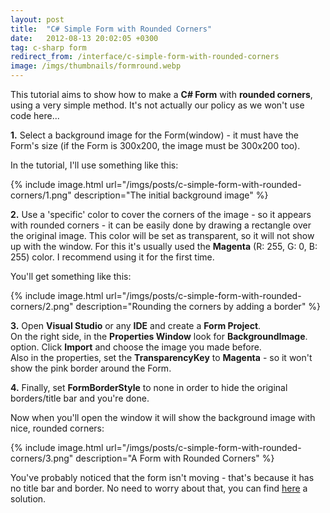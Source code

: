 ```yaml
---
layout: post
title:  "C# Simple Form with Rounded Corners"
date:   2012-08-13 20:02:05 +0300
tag: c-sharp form
redirect_from: /interface/c-simple-form-with-rounded-corners
image: /imgs/thumbnails/formround.webp
---
```


This tutorial aims to show how to make a **C# Form** with **rounded corners**, using a very simple method. It's not actually our policy as we won't use code here...

**1.** Select a background image for the Form(window) - it must have the Form's size (if the Form is 300x200, the image must be 300x200 too).

In the tutorial, I'll use something like this:

{% include image.html url="/imgs/posts/c-simple-form-with-rounded-corners/1.png" description="The initial background image" %}

**2.** Use a 'specific' color to cover the corners of the image - so it appears with rounded corners - it can be easily done by drawing a rectangle over the original image. This color will be set as transparent, so it will not show up with the window. For this it's usually used the **Magenta** (R: 255, G: 0, B: 255) color. I recommend using it for the first time.

You'll get something like this:

{% include image.html url="/imgs/posts/c-simple-form-with-rounded-corners/2.png" description="Rounding the corners by adding a border" %}

**3.** Open **Visual Studio** or any **IDE** and create a **Form Project**.  
On the right side, in the **Properties Window** look for **BackgroundImage**. option. Click **Import** and choose the image you made before.  
Also in the properties, set the **TransparencyKey** to **Magenta** - so it won't show the pink border around the Form.

**4\.** Finally, set **FormBorderStyle** to none in order to hide the original borders/title bar and you're done.

Now when you'll open the window it will show the background image with nice, rounded corners:

{% include image.html url="/imgs/posts/c-simple-form-with-rounded-corners/3.png" description="A Form with Rounded Corners" %}

You've probably noticed that the form isn't moving - that's because it has no title bar and border. No need to worry about that, you can find [here](https://www.codingvision.net/interface/c-moving-form-without-title-bar) a solution.